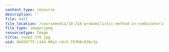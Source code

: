 ```yaml
---
content_type: resource
description: ''
file: null
file_location: /coursemedia/18-218-probabilistic-method-in-combinatorics-spring-2019/4b828775c14400a1c6c5f6f66c83bc3a_room3-370.jpg
file_type: image/jpeg
resourcetype: Image
title: room3-370.jpg
uid: 4b828775-c144-00a1-c6c5-f6f66c83bc3a
---
```

